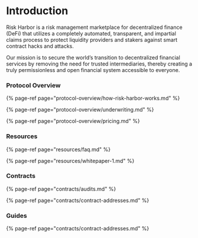 # Introduction



Risk Harbor is a risk management marketplace for decentralized finance \(DeFi\) that utilizes a completely automated, transparent, and impartial claims process to protect liquidity providers and stakers against smart contract hacks and attacks.

Our mission is to secure the world’s transition to decentralized financial services by removing the need for trusted intermediaries, thereby creating a truly permissionless and open financial system accessible to everyone.

### Protocol Overview

{% page-ref page="protocol-overview/how-risk-harbor-works.md" %}

{% page-ref page="protocol-overview/underwriting.md" %}

{% page-ref page="protocol-overview/pricing.md" %}

### Resources

{% page-ref page="resources/faq.md" %}

{% page-ref page="resources/whitepaper-1.md" %}

### Contracts

{% page-ref page="contracts/audits.md" %}

{% page-ref page="contracts/contract-addresses.md" %}

### Guides

{% page-ref page="contracts/contract-addresses.md" %}



